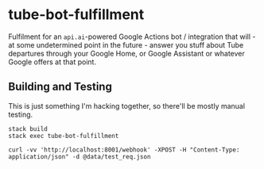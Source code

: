 # tube-bot-fulfillment

Fulfilment for an `api.ai`-powered Google Actions bot / integration that will -
at some undetermined point in the future - answer you stuff about Tube
departures through your Google Home, or Google Assistant or whatever Google
offers at that point.

## Building and Testing

This is just something I'm hacking together, so there'll be mostly manual testing.

```
stack build
stack exec tube-bot-fulfillment

curl -vv 'http://localhost:8001/webhook' -XPOST -H "Content-Type: application/json" -d @data/test_req.json
```
